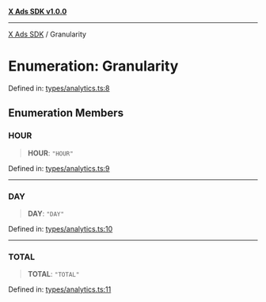 [**X Ads SDK v1.0.0**](../README.md)

***

[X Ads SDK](../globals.md) / Granularity

# Enumeration: Granularity

Defined in: [types/analytics.ts:8](https://github.com/kage1020/x-ads-sdk/blob/main/src/types/analytics.ts#L8)

## Enumeration Members

### HOUR

> **HOUR**: `"HOUR"`

Defined in: [types/analytics.ts:9](https://github.com/kage1020/x-ads-sdk/blob/main/src/types/analytics.ts#L9)

***

### DAY

> **DAY**: `"DAY"`

Defined in: [types/analytics.ts:10](https://github.com/kage1020/x-ads-sdk/blob/main/src/types/analytics.ts#L10)

***

### TOTAL

> **TOTAL**: `"TOTAL"`

Defined in: [types/analytics.ts:11](https://github.com/kage1020/x-ads-sdk/blob/main/src/types/analytics.ts#L11)
